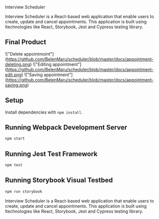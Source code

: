 Interview Scheduler


Interview Scheduler is a React-based web application that enable users to create, update and cancel appointments.
This application is built using ltechnologies like React, Storybook, Jest and Cypress testing library.

## Final Product

!["Delete appointmoint"] (https://github.com/BelenMaru/scheduler/blob/master/docs/appointment-deleting.png)
!["Editing appointment"] (https://github.com/BelenMaru/scheduler/blob/master/docs/appointment-edit.png)
!["Saving appointment"] (https://github.com/BelenMaru/scheduler/blob/master/docs/appointment-saving.png)


## Setup

Install dependencies with `npm install`.

## Running Webpack Development Server

```sh
npm start
```

## Running Jest Test Framework

```sh
npm test
```

## Running Storybook Visual Testbed

```sh
npm run storybook
```

Interview Scheduler is a React-based web application that enable users to create, update and cancel appointments. This application is built using ltechnologies like React, Storybook, Jest and Cypress testing library.

